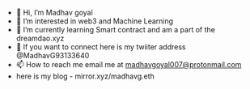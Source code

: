 - 👋 Hi, I’m Madhav goyal
- 👀 I’m interested in web3 and Machine Learning
- 🌱 I’m currently learning Smart contract and am a part of the dreamdao.xyz
- 💞️ If you want to connect here is my twiiter address @MadhavG93133640
- 📫 How to reach me email me at madhavgoyal007@protonmail.com
- here is my blog - mirror.xyz/madhavg.eth
